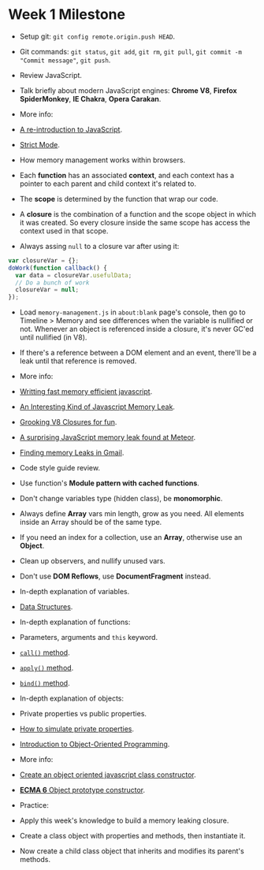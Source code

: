 Week 1 Milestone
===================

* Setup git: `git config remote.origin.push HEAD`.
 *  Git commands: `git status`, `git add`, `git rm`, `git pull`, `git commit -m "Commit message"`, `git push`.

* Review JavaScript.
 * Talk briefly about modern JavaScript engines: __Chrome V8__, __Firefox SpiderMonkey__, __IE Chakra__, __Opera Carakan__.
 * More info: 
 * [A re-introduction to JavaScript](https://developer.mozilla.org/en-US/docs/Web/JavaScript/A_re-introduction_to_JavaScript).
 * [Strict Mode](https://developer.mozilla.org/en-US/docs/Web/JavaScript/Reference/Strict_mode).

* How memory management works within browsers.
 * Each __function__ has an associated __context__, and each context has a pointer to each parent and child context it's related to.
 * The __scope__ is determined by the function that wrap our code.
 * A __closure__ is the combination of a function and the scope object in which it was created. So every closure inside the same scope has access the context used in that scope.
 * Always assing `null` to a closure var after using it:
```javascript
var closureVar = {};
doWork(function callback() {
  var data = closureVar.usefulData;
  // Do a bunch of work
  closureVar = null;
});
```
 * Load `memory-management.js` in `about:blank` page's console, then go to Timeline > Memory and see differences when the variable is nullified or not. Whenever an object is referenced inside a closure, it's never GC'ed until nullified (in V8).
 * If there's a reference between a DOM element and an event, there'll be a leak until that reference is removed.
 * More info: 
  * [Writting fast memory efficient javascript](http://www.smashingmagazine.com/2012/11/05/writing-fast-memory-efficient-javascript/).
  * [An Interesting Kind of Javascript Memory Leak](https://www.meteor.com/blog/2013/08/13/an-interesting-kind-of-javascript-memory-leak).
  * [Grooking V8 Closures for fun](http://mrale.ph/blog/2012/09/23/grokking-v8-closures-for-fun.html).
  * [A surprising JavaScript memory leak found at Meteor](http://point.davidglasser.net/2013/06/27/surprising-javascript-memory-leak.html).
  * [Finding memory Leaks in Gmail](https://docs.google.com/presentation/d/1wUVmf78gG-ra5aOxvTfYdiLkdGaR9OhXRnOlIcEmu2s/pub?start=false&loop=false&delayms=3000#slide=id.g1d65bdf6_0_0).

* Code style guide review.
 * Use function's __Module pattern with cached functions__.
 * Don't change variables type (hidden class), be __monomorphic__.
 * Always define __Array__ vars min length, grow as you need. All elements inside an Array should be of the same type.
 * If you need an index for a collection, use an __Array__, otherwise use an __Object__.
 * Clean up observers, and nullify unused vars.
 * Don't use __DOM Reflows__, use __DocumentFragment__ instead.

* In-depth explanation of variables.
 * [Data Structures](https://developer.mozilla.org/en-US/docs/Web/JavaScript/Data_structures).

* In-depth explanation of functions:
 * Parameters, arguments and `this` keyword.
 * [`call()` method](https://developer.mozilla.org/en-US/docs/Web/JavaScript/Reference/Global_Objects/Function/call).
 * [`apply()` method](https://developer.mozilla.org/en-US/docs/Web/JavaScript/Reference/Global_Objects/Function/apply).
 * [`bind()` method](https://developer.mozilla.org/en-US/docs/Web/JavaScript/Reference/Global_Objects/Function/bind).

* In-depth explanation of objects:
 * Private properties vs public properties.
 * [How to simulate private properties](https://developer.mozilla.org/en-US/Add-ons/SDK/Guides/Contributor_s_Guide/Private_Properties).
 * [Introduction to Object-Oriented Programming](https://developer.mozilla.org/en-US/docs/Web/JavaScript/Introduction_to_Object-Oriented_JavaScript).
 * More info:
 * [Create an object oriented javascript class constructor](http://www.htmlgoodies.com/html5/tutorials/create-an-object-oriented-javascript-class-constructor.html).
 * [__ECMA 6__ Object prototype constructor](https://developer.mozilla.org/en-US/docs/Web/JavaScript/Reference/Global_Objects/Object/create).
 

* Practice:
 * Apply this week's knowledge to build a memory leaking closure.
 * Create a class object with properties and methods, then instantiate it.
 * Now create a child class object that inherits and modifies its parent's methods.